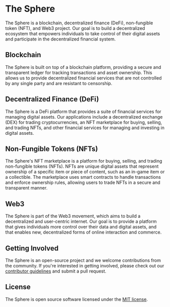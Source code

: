 # The Sphere

The Sphere is a blockchain, decentralized finance (DeFi), non-fungible token (NFT), and Web3 project. Our goal is to build a decentralized ecosystem that empowers individuals to take control of their digital assets and participate in the decentralized financial system.

## Blockchain

The Sphere is built on top of a blockchain platform, providing a secure and transparent ledger for tracking transactions and asset ownership. This allows us to provide decentralized financial services that are not controlled by any single party and are resistant to censorship.

## Decentralized Finance (DeFi)

The Sphere is a DeFi platform that provides a suite of financial services for managing digital assets. Our applications include a decentralized exchange (DEX) for trading cryptocurrencies, an NFT marketplace for buying, selling, and trading NFTs, and other financial services for managing and investing in digital assets.

## Non-Fungible Tokens (NFTs)

The Sphere's NFT marketplace is a platform for buying, selling, and trading non-fungible tokens (NFTs). NFTs are unique digital assets that represent ownership of a specific item or piece of content, such as an in-game item or a collectible. The marketplace uses smart contracts to handle transactions and enforce ownership rules, allowing users to trade NFTs in a secure and transparent manner.

## Web3

The Sphere is part of the Web3 movement, which aims to build a decentralized and user-centric internet. Our goal is to provide a platform that gives individuals more control over their data and digital assets, and that enables new, decentralized forms of online interaction and commerce.

## Getting Involved

The Sphere is an open-source project and we welcome contributions from the community. If you're interested in getting involved, please check out our [contributor guidelines](CONTRIBUTING.md) and submit a pull request.

## License

The Sphere is open source software licensed under the [MIT license](LICENSE).
